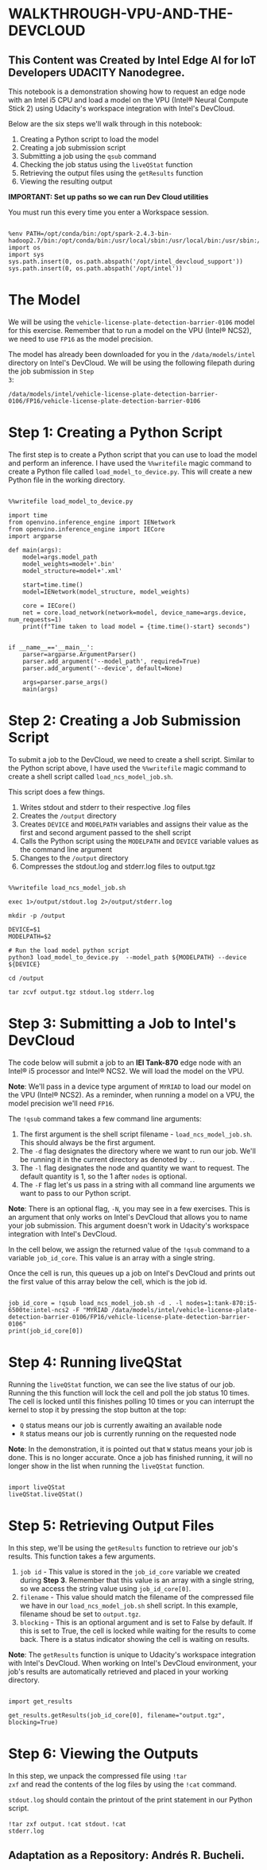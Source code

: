 # WALKTHROUGH-VPU-AND-THE-DEVCLOUD

## This Content was Created by Intel Edge AI for IoT Developers UDACITY Nanodegree.

This notebook is a demonstration showing how to request an edge node with an Intel i5 CPU and load a model on the VPU (Intel® Neural Compute Stick 2) using Udacity's workspace 
integration with Intel's DevCloud.

Below are the six steps we'll walk through in this notebook:

1. Creating a Python script to load the model
2. Creating a job submission script
3. Submitting a job using the <code>qsub</code> command
4. Checking the job status using the <code>liveQStat</code> function
5. Retrieving the output files using the <code>getResults</code> function
6. Viewing the resulting output

<strong>IMPORTANT: Set up paths so we can run Dev Cloud utilities</strong>

You must run this every time you enter a Workspace session.

<pre><code>
%env PATH=/opt/conda/bin:/opt/spark-2.4.3-bin-hadoop2.7/bin:/opt/conda/bin:/usr/local/sbin:/usr/local/bin:/usr/sbin:/usr/bin:/sbin:/bin:/opt/intel_devcloud_support
import os
import sys
sys.path.insert(0, os.path.abspath('/opt/intel_devcloud_support'))
sys.path.insert(0, os.path.abspath('/opt/intel'))
</code></pre>

# The Model
We will be using the <code>vehicle-license-plate-detection-barrier-0106</code> model for this exercise. Remember that to run a model on the VPU (Intel® NCS2), we need to use 
<code>FP16</code> as the model precision.

The model has already been downloaded for you in the <code>/data/models/intel</code> directory on Intel's DevCloud. We will be using the following filepath during the job 
submission in <code>Step 3</code>:

<code>/data/models/intel/vehicle-license-plate-detection-barrier-0106/FP16/vehicle-license-plate-detection-barrier-0106</code>

# Step 1: Creating a Python Script
The first step is to create a Python script that you can use to load the model and perform an inference. I have used the <code>%%writefile</code> magic command to create a 
Python file called <code>load_model_to_device.py</code>. This will create a new Python file in the working directory.

<pre><code>
%%writefile load_model_to_device.py

import time
from openvino.inference_engine import IENetwork
from openvino.inference_engine import IECore
import argparse

def main(args):
    model=args.model_path
    model_weights=model+'.bin'
    model_structure=model+'.xml'
    
    start=time.time()
    model=IENetwork(model_structure, model_weights)

    core = IECore()
    net = core.load_network(network=model, device_name=args.device, num_requests=1)
    print(f"Time taken to load model = {time.time()-start} seconds")


if __name__=='__main__':
    parser=argparse.ArgumentParser()
    parser.add_argument('--model_path', required=True)
    parser.add_argument('--device', default=None)
    
    args=parser.parse_args() 
    main(args)
</code></pre>

# Step 2: Creating a Job Submission Script
To submit a job to the DevCloud, we need to create a shell script. Similar to the Python script above, I have used the <code>%%writefile</code> magic command to create a shell 
script called <code>load_ncs_model_job.sh</code>.

This script does a few things.

1. Writes stdout and stderr to their respective .log files
2. Creates the <code>/output</code> directory
3. Creates <code>DEVICE</code> and <code>MODELPATH</code> variables and assigns their value as the first and second argument passed to the shell script
4. Calls the Python script using the <code>MODELPATH</code> and <code>DEVICE</code> variable values as the command line argument
5. Changes to the <code>/output</code> directory
6. Compresses the stdout.log and stderr.log files to <cod>output.tgz</code>

<pre><code>
%%writefile load_ncs_model_job.sh

exec 1>/output/stdout.log 2>/output/stderr.log

mkdir -p /output

DEVICE=$1
MODELPATH=$2

# Run the load model python script
python3 load_model_to_device.py  --model_path ${MODELPATH} --device ${DEVICE}

cd /output

tar zcvf output.tgz stdout.log stderr.log
</code></pre>

# Step 3: Submitting a Job to Intel's DevCloud 
The code below will submit a job to an <strong>IEI Tank-870</strong> edge node with an Intel® i5 processor and Intel® NCS2. We will load the model on the VPU.

<strong>Note</strong>: We'll pass in a device type argument of <code>MYRIAD</code> to load our model on the VPU (Intel® NCS2). As a reminder, when running a model on a VPU, the
model precision we'll need <code>FP16</code>.

The <code>!qsub</code> command takes a few command line arguments:

1. The first argument is the shell script filename - <code>load_ncs_model_job.sh</code>. This should always be the first argument.
2. The <code>-d</code> flag designates the directory where we want to run our job. We'll be running it in the current directory as denoted by <code>.</code>.
3. The <code>-l</code> flag designates the node and quantity we want to request. The default quantity is 1, so the 1 after <code>nodes</code> is optional.
4. The <code>-F</code> flag let's us pass in a string with all command line arguments we want to pass to our Python script.

<strong>Note</strong>: There is an optional flag, <code>-N</code>, you may see in a few exercises. This is an argument that only works on Intel's DevCloud that allows you to 
name your job submission. This argument doesn't work in Udacity's workspace integration with Intel's DevCloud.

In the cell below, we assign the returned value of the <code>!qsub</code> command to a variable <code>job_id_core</code>. This value is an array with a single string.

Once the cell is run, this queues up a job on Intel's DevCloud and prints out the first value of this array below the cell, which is the job id.

<pre><code>
job_id_core = !qsub load_ncs_model_job.sh -d . -l nodes=1:tank-870:i5-6500te:intel-ncs2 -F "MYRIAD /data/models/intel/vehicle-license-plate-detection-barrier-0106/FP16/vehicle-license-plate-detection-barrier-0106"
print(job_id_core[0])
</code></pre>

# Step 4: Running liveQStat
Running the <code>liveQStat</code> function, we can see the live status of our job. Running the this function will lock the cell and poll the job status 10 times. The cell is 
locked until this finishes polling 10 times or you can interrupt the kernel to stop it by pressing the stop button at the top:

* <code>Q</code> status means our job is currently awaiting an available node
* <code>R</code> status means our job is currently running on the requested node

<strong>Note</strong>: In the demonstration, it is pointed out that <code>W</code> status means your job is done. This is no longer accurate. Once a job has finished running, 
it will no longer show in the list when running the <code>liveQStat</code> function.

<pre><code>
import liveQStat
liveQStat.liveQStat()
</code></pre>

# Step 5: Retrieving Output Files 
In this step, we'll be using the <code>getResults</code> function to retrieve our job's results. This function takes a few arguments.

1. <code>job id</code> - This value is stored in the <code>job_id_core</code> variable we created during <strong>Step 3</strong>. Remember that this value is an array with a 
single string, so we access the string value using <code>job_id_core[0]</code>.
2. <code>filename</code> - This value should match the filename of the compressed file we have in our <code>load_ncs_model_job.sh</code> shell script. In this example, filename
shoud be set to <code>output.tgz</code>.
3. <code>blocking</code> - This is an optional argument and is set to False by default. If this is set to True, the cell is locked while waiting for the results to come back. 
There is a status indicator showing the cell is waiting on results.

<strong>Note</strong>: The <code>getResults</code> function is unique to Udacity's workspace integration with Intel's DevCloud. When working on Intel's DevCloud environment, 
your job's results are automatically retrieved and placed in your working directory.

<pre><code>
import get_results

get_results.getResults(job_id_core[0], filename="output.tgz", blocking=True)
</code></pre>

# Step 6: Viewing the Outputs
In this step, we unpack the compressed file using <code>!tar zxf</code> and read the contents of the log files by using the <code>!cat</code> command.

<code>stdout.log</code> should contain the printout of the print statement in our Python script.

<code>!tar zxf output.</code>
<code>!cat stdout.</code>
<code>!cat stderr.log</code>

## Adaptation as a Repository: Andrés R. Bucheli.












